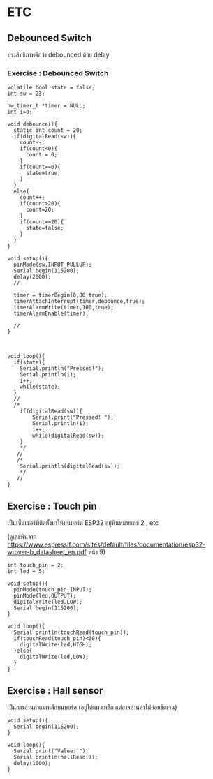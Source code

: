 # ETC

## Debounced Switch

ประสิทธิภาพดีกว่า debounced ด้วย delay

### Exercise : Debounced Switch

```
volatile bool state = false;
int sw = 23;

hw_timer_t *timer = NULL;
int i=0;

void debounce(){
  static int count = 20;
  if(digitalRead(sw)){
    count--;
    if(count<0){
      count = 0;
    }
    if(count==0){
      state=true;
    }
  }
  else{
    count++;
    if(count>20){
      count=20;
    }
    if(count==20){
      state=false;
    }
  }
}

void setup(){
  pinMode(sw,INPUT_PULLUP);
  Serial.begin(115200);
  delay(2000);
  //
  
  timer = timerBegin(0,80,true);
  timerAttachInterrupt(timer,debounce,true);
  timerAlarmWrite(timer,100,true);
  timerAlarmEnable(timer);
  
  //
}



void loop(){
  if(state){
    Serial.println("Pressed!");
    Serial.println(i);
    i++;
    while(state);
  }
  //
  /*
    if(digitalRead(sw)){
        Serial.print("Pressed! ");
        Serial.println(i);
        i++;
        while(digitalRead(sw));
    }
    */
   //
   /*
    Serial.println(digitalRead(sw));
    */
   //
}

```

## Exercise : Touch pin

เป็นเซ็นเซอร์ที่ติดตั้งมาให้บนบอร์ด ESP32 อยู่พินหมายเลข 2 , etc

(ดูเลขพินจาก https://www.espressif.com/sites/default/files/documentation/esp32-wrover-b_datasheet_en.pdf หน้า 9)

```
int touch_pin = 2;
int led = 5;

void setup(){
  pinMode(touch_pin,INPUT);
  pinMode(led,OUTPUT);
  digitalWrite(led,LOW);
  Serial.begin(115200);
}

void loop(){
  Serial.println(touchRead(touch_pin));
  if(touchRead(touch_pin)<30){
    digitalWrite(led,HIGH);
  }else{
    digitalWrite(led,LOW);
  }
}

```

## Exercise : Hall sensor

เป็นการอ่านค่าแม่เหล็กบนบอร์ด (อยู่ใต้แผงเหล็ก แต่อาจอ่านค่าไม่ค่อยชัดเจน)

```
void setup(){
  Serial.begin(115200);
}

void loop(){
  Serial.print("Value: ");
  Serial.println(hallRead());
  delay(1000);
}

```


